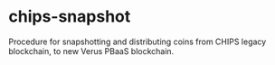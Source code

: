 # chips-snapshot
Procedure for snapshotting and distributing coins from CHIPS legacy blockchain, to new Verus PBaaS blockchain.
